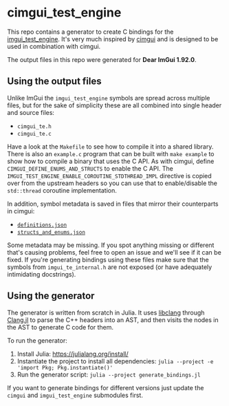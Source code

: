 # cimgui_test_engine
This repo contains a generator to create C bindings for the
[imgui_test_engine](https://github.com/ocornut/imgui_test_engine). It's very
much inspired by [cimgui](https://github.com/cimgui/cimgui) and is designed to
be used in combination with cimgui.

The output files in this repo were generated for **Dear ImGui 1.92.0**.

## Using the output files
Unlike ImGui the `imgui_test_engine` symbols are spread across multiple files, but
for the sake of simplicity these are all combined into single header and
source files:
- `cimgui_te.h`
- `cimgui_te.c`

Have a look at the `Makefile` to see how to compile it into a shared
library. There is also an `example.c` program that can be built with `make
example` to show how to compile a binary that uses the C API. As with cimgui,
define `CIMGUI_DEFINE_ENUMS_AND_STRUCTS` to enable the C API. The
`IMGUI_TEST_ENGINE_ENABLE_COROUTINE_STDTHREAD_IMPL` directive is copied over
from the upstream headers so you can use that to enable/disable the
`std::thread` coroutine implementation.

In addition, symbol metadata is saved in files that mirror their counterparts in
cimgui:
- [`definitions.json`](https://github.com/cimgui/cimgui?tab=readme-ov-file#definitions-description)
- [`structs_and_enums.json`](https://github.com/cimgui/cimgui?tab=readme-ov-file#structs_and_enums-description)

Some metadata may be missing. If you spot anything missing or different that's
causing problems, feel free to open an issue and we'll see if it can be
fixed. If you're generating bindings using these files make
sure that the symbols from `imgui_te_internal.h` are not exposed (or have
adequately intimidating docstrings).

## Using the generator
The generator is written from scratch in Julia. It uses
[libclang](https://clang.llvm.org/docs/LibClang.html) through
[Clang.jl](https://juliainterop.github.io/Clang.jl) to parse the C++ headers
into an AST, and then visits the nodes in the AST to generate C code for
them.

To run the generator:
1. Install Julia: https://julialang.org/install/
2. Instantiate the project to install all dependencies: `julia --project -e 'import Pkg; Pkg.instantiate()'`
3. Run the generator script: `julia --project generate_bindings.jl`

If you want to generate bindings for different versions just update the `cimgui`
and `imgui_test_engine` submodules first.

